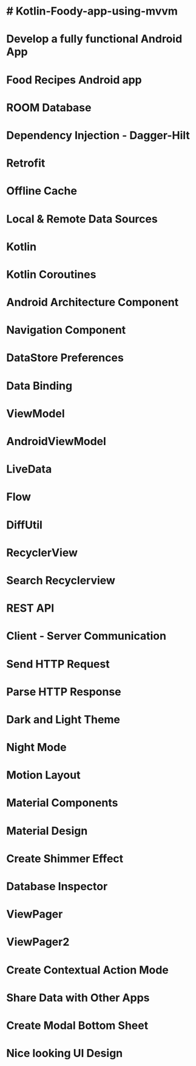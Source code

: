 # # Kotlin-Foody-app-using-mvvm
# Develop a fully functional Android App
# Food Recipes Android app
# ROOM Database
# Dependency Injection - Dagger-Hilt
# Retrofit
# Offline Cache
# Local & Remote Data Sources
# Kotlin
# Kotlin Coroutines
# Android Architecture Component
# Navigation Component
# DataStore Preferences
# Data Binding
# ViewModel
# AndroidViewModel
# LiveData
# Flow
# DiffUtil
# RecyclerView
# Search Recyclerview
# REST API
# Client - Server Communication
# Send HTTP Request
# Parse HTTP Response
# Dark and Light Theme
# Night Mode
# Motion Layout
# Material Components
# Material Design
# Create Shimmer Effect
# Database Inspector
# ViewPager
# ViewPager2
# Create Contextual Action Mode
# Share Data with Other Apps
# Create Modal Bottom Sheet
# Nice looking UI Design
